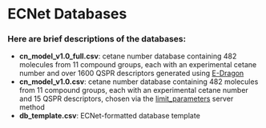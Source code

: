 # ECNet Databases

### Here are brief descriptions of the databases:
  - **cn_model_v1.0_full.csv**: cetane number database containing 482 molecules from 11 compound groups, each with an experimental cetane number and over 1600 QSPR descriptors generated using [E-Dragon](http://www.vcclab.org/lab/edragon/)
  - **cn_model_v1.0.csv**: cetane number database containing 482 molecules from 11 compound groups, each with an experimental cetane number and 15 QSPR descriptors, chosen via the [limit_parameters](https://github.com/TJKessler/ECNet/blob/master/examples/limit_db_parameters.py) server method
  - **db_template.csv**: ECNet-formatted database template
